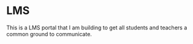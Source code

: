 # LMS
This is a LMS portal that I am building to get all students and teachers a common ground to communicate.

